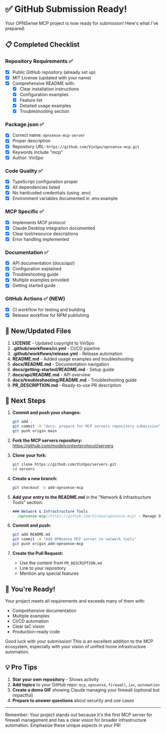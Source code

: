 # ✅ GitHub Submission Ready!

Your OPNSense MCP project is now ready for submission! Here's what I've prepared:

## 📋 Completed Checklist

### Repository Requirements ✅
- [x] Public GitHub repository (already set up)
- [x] MIT License (updated with your name)
- [x] Comprehensive README with:
  - [x] Clear installation instructions
  - [x] Configuration examples
  - [x] Feature list
  - [x] Detailed usage examples
  - [x] Troubleshooting section

### Package.json ✅
- [x] Correct name: `opnsense-mcp-server`
- [x] Proper description
- [x] Repository URL: `https://github.com/VinSpo/opnsense-mcp.git`
- [x] Keywords include "mcp"
- [x] Author: VinSpo

### Code Quality ✅
- [x] TypeScript configuration proper
- [x] All dependencies listed
- [x] No hardcoded credentials (using .env)
- [x] Environment variables documented in .env.example

### MCP Specific ✅
- [x] Implements MCP protocol
- [x] Claude Desktop integration documented
- [x] Clear tool/resource descriptions
- [x] Error handling implemented

### Documentation ✅
- [x] API documentation (docs/api/)
- [x] Configuration explained
- [x] Troubleshooting guide
- [x] Multiple examples provided
- [x] Getting started guide

### GitHub Actions ✅ (NEW)
- [x] CI workflow for testing and building
- [x] Release workflow for NPM publishing

## 📁 New/Updated Files

1. **LICENSE** - Updated copyright to VinSpo
2. **.github/workflows/ci.yml** - CI/CD pipeline
3. **.github/workflows/release.yml** - Release automation
4. **README.md** - Added usage examples and troubleshooting
5. **docs/README.md** - Documentation navigation
6. **docs/getting-started/README.md** - Setup guide
7. **docs/api/README.md** - API overview
8. **docs/troubleshooting/README.md** - Troubleshooting guide
9. **PR_DESCRIPTION.md** - Ready-to-use PR description

## 🚀 Next Steps

1. **Commit and push your changes:**
   ```bash
   git add .
   git commit -m "docs: prepare for MCP servers repository submission"
   git push origin main
   ```

2. **Fork the MCP servers repository:**
   https://github.com/modelcontextprotocol/servers

3. **Clone your fork:**
   ```bash
   git clone https://github.com/VinSpo/servers.git
   cd servers
   ```

4. **Create a new branch:**
   ```bash
   git checkout -b add-opnsense-mcp
   ```

5. **Add your entry to the README.md** in the "Network & Infrastructure Tools" section:
   ```markdown
   ### Network & Infrastructure Tools
   - [opnsense-mcp](https://github.com/VinSpo/opnsense-mcp) - Manage OPNsense firewalls with Infrastructure as Code capabilities
   ```

6. **Commit and push:**
   ```bash
   git add README.md
   git commit -m "Add OPNsense MCP server to network tools"
   git push origin add-opnsense-mcp
   ```

7. **Create the Pull Request:**
   - Use the content from `PR_DESCRIPTION.md`
   - Link to your repository
   - Mention any special features

## 🎉 You're Ready!

Your project meets all requirements and exceeds many of them with:
- Comprehensive documentation
- Multiple examples
- CI/CD automation
- Clear IaC vision
- Production-ready code

Good luck with your submission! This is an excellent addition to the MCP ecosystem, especially with your vision of unified home infrastructure automation.

## 💡 Pro Tips

1. **Star your own repository** - Shows activity
2. **Add topics** to your GitHub repo: `mcp`, `opnsense`, `firewall`, `iac`, `automation`
3. **Create a demo GIF** showing Claude managing your firewall (optional but impactful)
4. **Prepare to answer questions** about security and use cases

---

Remember: Your project stands out because it's the first MCP server for firewall management and has a clear vision for broader infrastructure automation. Emphasize these unique aspects in your PR!